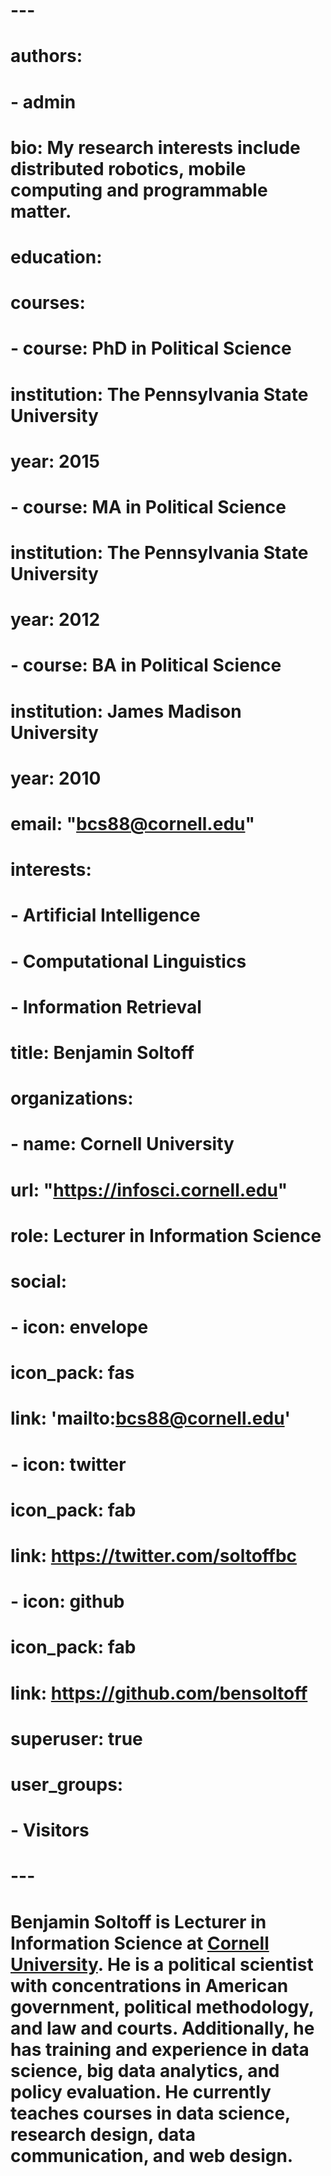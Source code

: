 # ---
# authors:
# - admin
# bio: My research interests include distributed robotics, mobile computing and programmable matter.
# education:
#   courses:
#   - course: PhD in Political Science
#     institution: The Pennsylvania State University
#     year: 2015
#   - course: MA in Political Science
#     institution: The Pennsylvania State University
#     year: 2012
#   - course: BA in Political Science
#     institution: James Madison University
#     year: 2010
# email: "bcs88@cornell.edu"
# interests:
# - Artificial Intelligence
# - Computational Linguistics
# - Information Retrieval
# title: Benjamin Soltoff
# organizations:
# - name: Cornell University
#   url: "https://infosci.cornell.edu"
# role: Lecturer in Information Science
# social:
# - icon: envelope
#   icon_pack: fas
#   link: 'mailto:bcs88@cornell.edu'
# - icon: twitter
#   icon_pack: fab
#   link: https://twitter.com/soltoffbc
# - icon: github
#   icon_pack: fab
#   link: https://github.com/bensoltoff
# superuser: true
# user_groups:
# - Visitors
# ---
# 
# Benjamin Soltoff is Lecturer in Information Science at [Cornell University](https://infosci.cornell.edu/). He is a political scientist with concentrations in American government, political methodology, and law and courts. Additionally, he has training and experience in data science, big data analytics, and policy evaluation. He currently teaches courses in data science, research design, data communication, and web design.

